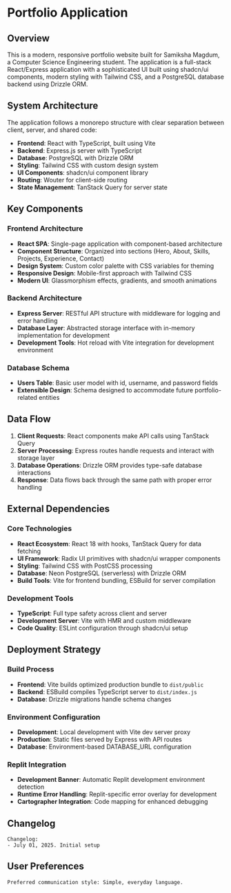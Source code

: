 # Portfolio Application

## Overview

This is a modern, responsive portfolio website built for Samiksha Magdum, a Computer Science Engineering student. The application is a full-stack React/Express application with a sophisticated UI built using shadcn/ui components, modern styling with Tailwind CSS, and a PostgreSQL database backend using Drizzle ORM.

## System Architecture

The application follows a monorepo structure with clear separation between client, server, and shared code:

- **Frontend**: React with TypeScript, built using Vite
- **Backend**: Express.js server with TypeScript
- **Database**: PostgreSQL with Drizzle ORM
- **Styling**: Tailwind CSS with custom design system
- **UI Components**: shadcn/ui component library
- **Routing**: Wouter for client-side routing
- **State Management**: TanStack Query for server state

## Key Components

### Frontend Architecture
- **React SPA**: Single-page application with component-based architecture
- **Component Structure**: Organized into sections (Hero, About, Skills, Projects, Experience, Contact)
- **Design System**: Custom color palette with CSS variables for theming
- **Responsive Design**: Mobile-first approach with Tailwind CSS
- **Modern UI**: Glassmorphism effects, gradients, and smooth animations

### Backend Architecture
- **Express Server**: RESTful API structure with middleware for logging and error handling
- **Database Layer**: Abstracted storage interface with in-memory implementation for development
- **Development Tools**: Hot reload with Vite integration for development environment

### Database Schema
- **Users Table**: Basic user model with id, username, and password fields
- **Extensible Design**: Schema designed to accommodate future portfolio-related entities

## Data Flow

1. **Client Requests**: React components make API calls using TanStack Query
2. **Server Processing**: Express routes handle requests and interact with storage layer
3. **Database Operations**: Drizzle ORM provides type-safe database interactions
4. **Response**: Data flows back through the same path with proper error handling

## External Dependencies

### Core Technologies
- **React Ecosystem**: React 18 with hooks, TanStack Query for data fetching
- **UI Framework**: Radix UI primitives with shadcn/ui wrapper components
- **Styling**: Tailwind CSS with PostCSS processing
- **Database**: Neon PostgreSQL (serverless) with Drizzle ORM
- **Build Tools**: Vite for frontend bundling, ESBuild for server compilation

### Development Tools
- **TypeScript**: Full type safety across client and server
- **Development Server**: Vite with HMR and custom middleware
- **Code Quality**: ESLint configuration through shadcn/ui setup

## Deployment Strategy

### Build Process
- **Frontend**: Vite builds optimized production bundle to `dist/public`
- **Backend**: ESBuild compiles TypeScript server to `dist/index.js`
- **Database**: Drizzle migrations handle schema changes

### Environment Configuration
- **Development**: Local development with Vite dev server proxy
- **Production**: Static files served by Express with API routes
- **Database**: Environment-based DATABASE_URL configuration

### Replit Integration
- **Development Banner**: Automatic Replit development environment detection
- **Runtime Error Handling**: Replit-specific error overlay for development
- **Cartographer Integration**: Code mapping for enhanced debugging

## Changelog

```
Changelog:
- July 01, 2025. Initial setup
```

## User Preferences

```
Preferred communication style: Simple, everyday language.
```